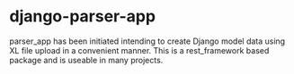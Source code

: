# django-parser-app
parser_app has been initiated intending to create Django model data using XL file upload in a convenient manner. This is a rest_framework based package and is useable in many projects.
